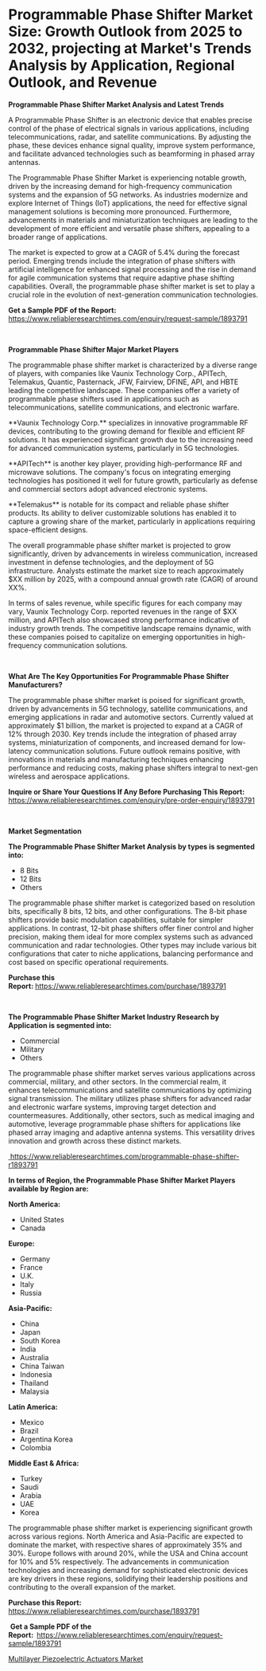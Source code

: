 <p><h1>Programmable Phase Shifter Market Size: Growth Outlook from 2025 to 2032, projecting at Market's Trends Analysis by Application, Regional Outlook, and Revenue</h1></p><p><strong>Programmable Phase Shifter Market Analysis and Latest Trends</strong></p>
<p><p>A Programmable Phase Shifter is an electronic device that enables precise control of the phase of electrical signals in various applications, including telecommunications, radar, and satellite communications. By adjusting the phase, these devices enhance signal quality, improve system performance, and facilitate advanced technologies such as beamforming in phased array antennas.</p><p>The Programmable Phase Shifter Market is experiencing notable growth, driven by the increasing demand for high-frequency communication systems and the expansion of 5G networks. As industries modernize and explore Internet of Things (IoT) applications, the need for effective signal management solutions is becoming more pronounced. Furthermore, advancements in materials and miniaturization techniques are leading to the development of more efficient and versatile phase shifters, appealing to a broader range of applications.</p><p>The market is expected to grow at a CAGR of 5.4% during the forecast period. Emerging trends include the integration of phase shifters with artificial intelligence for enhanced signal processing and the rise in demand for agile communication systems that require adaptive phase shifting capabilities. Overall, the programmable phase shifter market is set to play a crucial role in the evolution of next-generation communication technologies.</p></p>
<p><strong>Get a Sample PDF of the Report:&nbsp;</strong> <a href="https://www.reliableresearchtimes.com/enquiry/request-sample/1893791?utm_campaign=2937&utm_medium=2&utm_source=Github&utm_content=ia&utm_term=06042025&utm_id=programmable-phase-shifter">https://www.reliableresearchtimes.com/enquiry/request-sample/1893791</a></p>
<p>&nbsp;</p>
<p><strong>Programmable Phase Shifter Major Market Players</strong></p>
<p><p>The programmable phase shifter market is characterized by a diverse range of players, with companies like Vaunix Technology Corp., APITech, Telemakus, Quantic, Pasternack, JFW, Fairview, DFINE, API, and HBTE leading the competitive landscape. These companies offer a variety of programmable phase shifters used in applications such as telecommunications, satellite communications, and electronic warfare.</p><p>**Vaunix Technology Corp.** specializes in innovative programmable RF devices, contributing to the growing demand for flexible and efficient RF solutions. It has experienced significant growth due to the increasing need for advanced communication systems, particularly in 5G technologies.</p><p>**APITech** is another key player, providing high-performance RF and microwave solutions. The company's focus on integrating emerging technologies has positioned it well for future growth, particularly as defense and commercial sectors adopt advanced electronic systems.</p><p>**Telemakus** is notable for its compact and reliable phase shifter products. Its ability to deliver customizable solutions has enabled it to capture a growing share of the market, particularly in applications requiring space-efficient designs.</p><p>The overall programmable phase shifter market is projected to grow significantly, driven by advancements in wireless communication, increased investment in defense technologies, and the deployment of 5G infrastructure. Analysts estimate the market size to reach approximately $XX million by 2025, with a compound annual growth rate (CAGR) of around XX%.</p><p>In terms of sales revenue, while specific figures for each company may vary, Vaunix Technology Corp. reported revenues in the range of $XX million, and APITech also showcased strong performance indicative of industry growth trends. The competitive landscape remains dynamic, with these companies poised to capitalize on emerging opportunities in high-frequency communication solutions.</p></p>
<p>&nbsp;</p>
<p><strong>What Are The Key Opportunities For Programmable Phase Shifter Manufacturers?</strong></p>
<p><p>The programmable phase shifter market is poised for significant growth, driven by advancements in 5G technology, satellite communications, and emerging applications in radar and automotive sectors. Currently valued at approximately $1 billion, the market is projected to expand at a CAGR of 12% through 2030. Key trends include the integration of phased array systems, miniaturization of components, and increased demand for low-latency communication solutions. Future outlook remains positive, with innovations in materials and manufacturing techniques enhancing performance and reducing costs, making phase shifters integral to next-gen wireless and aerospace applications.</p></p>
<p><strong>Inquire or Share Your Questions If Any Before Purchasing This Report:</strong> <a href="https://www.reliableresearchtimes.com/enquiry/pre-order-enquiry/1893791?utm_campaign=2937&utm_medium=2&utm_source=Github&utm_content=ia&utm_term=06042025&utm_id=programmable-phase-shifter">https://www.reliableresearchtimes.com/enquiry/pre-order-enquiry/1893791</a></p>
<p>&nbsp;</p>
<p><strong>Market Segmentation</strong></p>
<p><strong>The Programmable Phase Shifter Market Analysis by types is segmented into:</strong></p>
<p><ul><li>8 Bits</li><li>12 Bits</li><li>Others</li></ul></p>
<p><p>The programmable phase shifter market is categorized based on resolution bits, specifically 8 bits, 12 bits, and other configurations. The 8-bit phase shifters provide basic modulation capabilities, suitable for simpler applications. In contrast, 12-bit phase shifters offer finer control and higher precision, making them ideal for more complex systems such as advanced communication and radar technologies. Other types may include various bit configurations that cater to niche applications, balancing performance and cost based on specific operational requirements.</p></p>
<p><strong>Purchase this Report:&nbsp;</strong><a href="https://www.reliableresearchtimes.com/purchase/1893791?utm_campaign=2937&utm_medium=2&utm_source=Github&utm_content=ia&utm_term=06042025&utm_id=programmable-phase-shifter">https://www.reliableresearchtimes.com/purchase/1893791</a></p>
<p>&nbsp;</p>
<p><strong>The Programmable Phase Shifter Market Industry Research by Application is segmented into:</strong></p>
<p><ul><li>Commercial</li><li>Military</li><li>Others</li></ul></p>
<p><p>The programmable phase shifter market serves various applications across commercial, military, and other sectors. In the commercial realm, it enhances telecommunications and satellite communications by optimizing signal transmission. The military utilizes phase shifters for advanced radar and electronic warfare systems, improving target detection and countermeasures. Additionally, other sectors, such as medical imaging and automotive, leverage programmable phase shifters for applications like phased array imaging and adaptive antenna systems. This versatility drives innovation and growth across these distinct markets.</p></p>
<p><a href="https://www.reliableresearchtimes.com/programmable-phase-shifter-r1893791?utm_campaign=2937&utm_medium=2&utm_source=Github&utm_content=ia&utm_term=06042025&utm_id=programmable-phase-shifter">&nbsp;https://www.reliableresearchtimes.com/programmable-phase-shifter-r1893791</a></p>
<p><strong>In terms of Region, the Programmable Phase Shifter Market Players available by Region are:</strong></p>
<p>
    <p> <strong> North America: </strong>
        <ul>
            <li>United States</li>
            <li>Canada</li>
        </ul>
        </p> 
    <p> <strong> Europe: </strong>
        <ul>
            <li>Germany</li>
            <li>France</li>
            <li>U.K.</li>
            <li>Italy</li>
            <li>Russia</li>
        </ul>
        </p> 
    <p> <strong> Asia-Pacific: </strong>
        <ul>
            <li>China</li>
            <li>Japan</li>
            <li>South Korea</li>
            <li>India</li>
            <li>Australia</li>
            <li>China Taiwan</li>
            <li>Indonesia</li>
            <li>Thailand</li>
            <li>Malaysia</li>
        </ul>
        </p> 
    <p> <strong> Latin America: </strong>
        <ul>
            <li>Mexico</li>
            <li>Brazil</li>
            <li>Argentina Korea</li>
            <li>Colombia</li>
        </ul>
        </p> 
    <p> <strong> Middle East & Africa: </strong>
        <ul>
            <li>Turkey</li>
            <li>Saudi</li>
            <li>Arabia</li>
            <li>UAE</li>
            <li>Korea</li>
        </ul>
    </p>
    </p>
<p><p>The programmable phase shifter market is experiencing significant growth across various regions. North America and Asia-Pacific are expected to dominate the market, with respective shares of approximately 35% and 30%. Europe follows with around 20%, while the USA and China account for 10% and 5% respectively. The advancements in communication technologies and increasing demand for sophisticated electronic devices are key drivers in these regions, solidifying their leadership positions and contributing to the overall expansion of the market.</p></p>
<p><strong>Purchase this Report: </strong><a href="https://www.reliableresearchtimes.com/purchase/1893791?utm_campaign=2937&utm_medium=2&utm_source=Github&utm_content=ia&utm_term=06042025&utm_id=programmable-phase-shifter">https://www.reliableresearchtimes.com/purchase/1893791</a></p>
<p>&nbsp;<strong>Get a Sample PDF of the Report:&nbsp;&nbsp;</strong><a href="https://www.reliableresearchtimes.com/enquiry/request-sample/1893791?utm_campaign=2937&utm_medium=2&utm_source=Github&utm_content=ia&utm_term=06042025&utm_id=programmable-phase-shifter">https://www.reliableresearchtimes.com/enquiry/request-sample/1893791</a></p>
<p><strong></strong></p>
<p><p><a href="https://github.com/shewlisapsai/Market-Research-Report-List-1/blob/main/multilayer-piezoelectric-actuators-market.md?utm_campaign=2937&utm_medium=2&utm_source=Github&utm_content=ia&utm_term=06042025&utm_id=programmable-phase-shifter">Multilayer Piezoelectric Actuators Market</a></p></p>